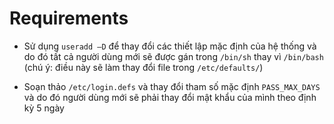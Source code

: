 # Requirements

- Sử dụng `useradd –D` để thay đổi các thiết lập mặc định
của hệ thống và do đó tất cả người dùng mới sẽ được gán
trong `/bin/sh` thay vì `/bin/bash` (chú ý: điều này sẽ làm
thay đổi file trong `/etc/defaults/`)

- Soạn thảo `/etc/login.defs` và thay đổi tham số mặc định
`PASS_MAX_DAYS` và do đó người dùng mới sẽ phải thay
đổi mật khẩu của mình theo định kỳ 5 ngày
